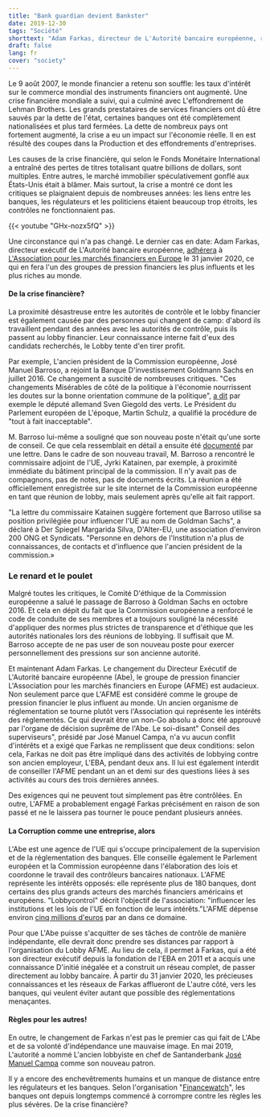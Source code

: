 ```yaml
---
title: "Bank guardian devient Bankster"
date: 2019-12-30
tags: "Société"
shorttext: "Adam Farkas, directeur de L'Autorité bancaire européenne, rejoint l'un des groupes de pression financiers les plus puissants du monde."
draft: false
lang: fr
cover: "society"
---
```


Le 9 août 2007, le monde financier a retenu son souffle: les taux d'intérêt sur le commerce mondial des instruments financiers ont augmenté. Une crise financière mondiale a suivi, qui a culminé avec L'effondrement de Lehman Brothers. Les grands prestataires de services financiers ont dû être sauvés par la dette de l'état, certaines banques ont été complètement nationalisées et plus tard fermées. La dette de nombreux pays ont fortement augmenté, la crise a eu un impact sur l'économie réelle. Il en est résulté des coupes dans la Production et des effondrements d'entreprises.

Les causes de la crise financière, qui selon le Fonds Monétaire International a entraîné des pertes de titres totalisant quatre billions de dollars, sont multiples. Entre autres, le marché immobilier spéculativement gonflé aux États-Unis était à blâmer. Mais surtout, la crise a montré ce dont les critiques se plaignaient depuis de nombreuses années: les liens entre les banques, les régulateurs et les politiciens étaient beaucoup trop étroits, les contrôles ne fonctionnaient pas.

{{< youtube "GHx-nozx5fQ" >}}

Une circonstance qui n'a pas changé. Le dernier cas en date: Adam Farkas, directeur exécutif de L'Autorité bancaire européenne, [adhérera](https://www.lobbycontrol.de/2019/10/eu-bankenaufseher-wird-bankenlobbyist/ "EU-Bankenaufseher wird Bankenlobbyist") à [L'Association pour les marchés financiers en Europe](https://www.afme.eu/ "Association for Financial Markets in Europe") le 31 janvier 2020, ce qui en fera l'un des groupes de pression financiers les plus influents et les plus riches au monde.

#### De la crise financière? 

La proximité désastreuse entre les autorités de contrôle et le lobby financier est également causée par des personnes qui changent de camp: d'abord ils travaillent pendant des années avec les autorités de contrôle, puis ils passent au lobby financier. Leur connaissance interne fait d'eux des candidats recherchés, le Lobby tente d'en tirer profit.

Par exemple, L'ancien président de la Commission européenne, José Manuel Barroso, a rejoint la Banque D'investissement Goldmann Sachs en juillet 2016. Ce changement a suscité de nombreuses critiques. "Ces changements Misérables de côté de la politique à l'économie nourrissent les doutes sur la bonne orientation commune de la politique", [a dit](https://www.faz.net/aktuell/wirtschaft/menschen-wirtschaft/kritik-an-wechsel-von-jose-manuel-barroso-zu-goldman-sachs-14333977.html "Kritik am Wechsel zu Goldman Sachs") par exemple le député allemand Sven Giegold des verts. Le Président du Parlement européen de L'époque, Martin Schulz, a qualifié la procédure de "tout à fait inacceptable".

M. Barroso lui-même a souligné que son nouveau poste n'était qu'une sorte de conseil. Ce que cela ressemblait en détail a ensuite été [documenté](https://www.spiegel.de/wirtschaft/soziales/jose-manuel-barroso-lobbyiert-fuer-goldman-sachs-a-1194344.html "Was José Barroso wirklich für Goldman Sachs tut") par une lettre. Dans le cadre de son nouveau travail, M. Barroso a rencontré le commissaire adjoint de l'UE, Jyrki Katainen, par exemple, à proximité immédiate du bâtiment principal de la commission. Il n'y avait pas de compagnons, pas de notes, pas de documents écrits. La réunion a été officiellement enregistrée sur le site internet de la Commission européenne en tant que réunion de lobby, mais seulement après qu'elle ait fait rapport.

"La lettre du commissaire Katainen suggère fortement que Barroso utilise sa position privilégiée pour influencer l'UE au nom de Goldman Sachs", a déclaré à Der Spiegel Margarida Silva, D'Alter-EU, une association d'environ 200 ONG et Syndicats. "Personne en dehors de l'Institution n'a plus de connaissances, de contacts et d'influence que l'ancien président de la commission.»

### Le renard et le poulet

Malgré toutes les critiques, le Comité D'éthique de la Commission européenne a salué le passage de Barroso à Goldman Sachs en octobre 2016. Et cela en dépit du fait que la Commission européenne a renforcé le code de conduite de ses membres et a toujours souligné la nécessité d'appliquer des normes plus strictes de transparence et d'éthique que les autorités nationales lors des réunions de lobbying. Il suffisait que M. Barroso accepte de ne pas user de son nouveau poste pour exercer personnellement des pressions sur son ancienne autorité.

Et maintenant Adam Farkas. Le changement du Directeur Exécutif de L'Autorité bancaire européenne (Abe), le groupe de pression financier L'Association pour les marchés financiers en Europe (AFME) est audacieux. Non seulement parce que L'AFME est considéré comme le groupe de pression financier le plus influent au monde. Un ancien organisme de réglementation se tourne plutôt vers l'Association qui représente les intérêts des réglementés. Ce qui devrait être un non-Go absolu a donc été approuvé par l'organe de décision suprême de l'Abe. Le soi-disant" Conseil des superviseurs", présidé par José Manuel Campa, n'a vu aucun conflit d'intérêts et a exigé que Farkas ne remplissent que deux conditions: selon cela, Farkas ne doit pas être impliqué dans des activités de lobbying contre son ancien employeur, L'EBA, pendant deux ans. Il lui est également interdit de conseiller l'AFME pendant un an et demi sur des questions liées à ses activités au cours des trois dernières années.

Des exigences qui ne peuvent tout simplement pas être contrôlées. En outre, L'AFME a probablement engagé Farkas précisément en raison de son passé et ne le laissera pas tourner le pouce pendant plusieurs années.

#### La Corruption comme une entreprise, alors 

L'Abe est une agence de l'UE qui s'occupe principalement de la supervision et de la réglementation des banques. Elle conseille également le Parlement européen et la Commission européenne dans l'élaboration des lois et coordonne le travail des contrôleurs bancaires nationaux. L'AFME représente les intérêts opposés: elle représente plus de 180 banques, dont certains des plus grands acteurs des marchés financiers américains et européens. "Lobbycontrol" décrit l'objectif de l'association: "influencer les institutions et les lois de l'UE en fonction de leurs intérêts."L'AFME dépense environ [cinq millions d'euros](https://lobbyfacts.eu/representative/5f35edebfee64a6cbf69a156c5a63e7b/association-for-financial-markets-in-europe "Lobbyfacts @ AFME") par an dans ce domaine.

Pour que L'Abe puisse s'acquitter de ses tâches de contrôle de manière indépendante, elle devrait donc prendre ses distances par rapport à l'organisation du Lobby AFME. Au lieu de cela, il permet à Farkas, qui a été son directeur exécutif depuis la fondation de l'EBA en 2011 et a acquis une connaissance D'initié inégalée et a construit un réseau complet, de passer directement au lobby bancaire. À partir du 31 janvier 2020, les précieuses connaissances et les réseaux de Farkas afflueront de L'autre côté, vers les banques, qui veulent éviter autant que possible des réglementations menaçantes.

#### Règles pour les autres!

En outre, le changement de Farkas n'est pas le premier cas qui fait de L'Abe et de sa volonté d'indépendance une mauvaise image. En mai 2019, L'autorité a nommé L'ancien lobbyiste en chef de Santanderbank [José Manuel Campa](https://eba.europa.eu/jose-manuel-campa-takes-up-his-position-as-chairperson-of-the-eba "José Manuel Campa takes up his position as Chairperson of the EBA") comme son nouveau patron.

Il y a encore des enchevêtrements humains et un manque de distance entre les régulateurs et les banques. Selon l'organisation "[Financewatch](https://www.finance-watch.org/press-release/finance-watch-disappointed-at-ebas-weak-conditions-for-adam-farkas-move-to-lobby-group/ "Finance Watch disappointed at EBA’s weak conditions for Adam Farkas move to lobby group")", les banques ont depuis longtemps commencé à corrompre contre les règles les plus sévères. De la crise financière?
